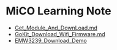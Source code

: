 # MiCO Learning Note

* [Get_Module_And_DownLoad.md](Get_Module_And_DownLoad.md)
* [GoKit_Download_Wifi_Firmware.md](GoKit_Download_Wifi_Firmware.md)
* [EMW3239_Download_Demo](EMW3239_Download_Demo.md)
